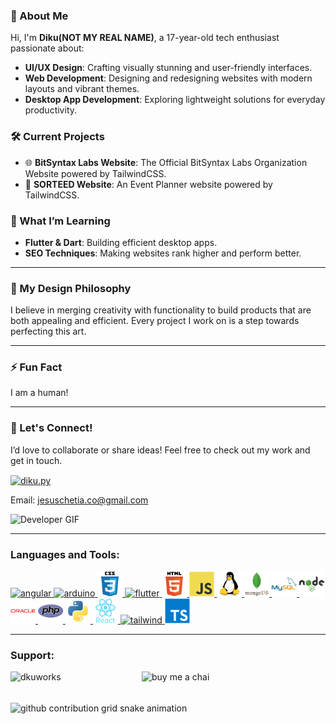 ### 🌟 About Me  
Hi, I'm **Diku(NOT MY REAL NAME)**, a 17-year-old tech enthusiast passionate about:  
- **UI/UX Design**: Crafting visually stunning and user-friendly interfaces.  
- **Web Development**: Designing and redesigning websites with modern layouts and vibrant themes.  
- **Desktop App Development**: Exploring lightweight solutions for everyday productivity.  

### 🛠️ Current Projects  
- 🌐 **BitSyntax Labs Website**: The Official BitSyntax Labs Organization Website powered by TailwindCSS.  
- 📝 **SORTEED Website**: An Event Planner website powered by TailwindCSS.  

### 🌱 What I’m Learning  
- **Flutter & Dart**: Building efficient desktop apps.  
- **SEO Techniques**: Making websites rank higher and perform better.  

---

### 🎨 My Design Philosophy  
I believe in merging creativity with functionality to build products that are both appealing and efficient. Every project I work on is a step towards perfecting this art.  

---

### ⚡ Fun Fact
I am a human!

---

### 🚀 Let's Connect!  
I’d love to collaborate or share ideas! Feel free to check out my work and get in touch. 

<a href="https://instagram.com/diku.py" target="blank"><img align="center" src="https://raw.githubusercontent.com/rahuldkjain/github-profile-readme-generator/master/src/images/icons/Social/instagram.svg" alt="diku.py" height="30" width="40" /></a>

Email: jesuschetia.co@gmail.com

![Developer GIF](https://media.giphy.com/media/ZVik7pBtu9dNS/giphy.gif)

---

<h3 align="left">Languages and Tools:</h3>
<p align="left"> <a href="https://angular.io" target="_blank" rel="noreferrer"> <img src="https://angular.io/assets/images/logos/angular/angular.svg" alt="angular" width="40" height="40"/> </a> <a href="https://www.arduino.cc/" target="_blank" rel="noreferrer"> <img src="https://cdn.worldvectorlogo.com/logos/arduino-1.svg" alt="arduino" width="40" height="40"/> </a> <a href="https://www.w3schools.com/css/" target="_blank" rel="noreferrer"> <img src="https://raw.githubusercontent.com/devicons/devicon/master/icons/css3/css3-original-wordmark.svg" alt="css3" width="40" height="40"/> </a> <a href="https://flutter.dev" target="_blank" rel="noreferrer"> <img src="https://www.vectorlogo.zone/logos/flutterio/flutterio-icon.svg" alt="flutter" width="40" height="40"/> </a> <a href="https://www.w3.org/html/" target="_blank" rel="noreferrer"> <img src="https://raw.githubusercontent.com/devicons/devicon/master/icons/html5/html5-original-wordmark.svg" alt="html5" width="40" height="40"/> </a> <a href="https://developer.mozilla.org/en-US/docs/Web/JavaScript" target="_blank" rel="noreferrer"> <img src="https://raw.githubusercontent.com/devicons/devicon/master/icons/javascript/javascript-original.svg" alt="javascript" width="40" height="40"/> </a> <a href="https://www.linux.org/" target="_blank" rel="noreferrer"> <img src="https://raw.githubusercontent.com/devicons/devicon/master/icons/linux/linux-original.svg" alt="linux" width="40" height="40"/> </a> <a href="https://www.mongodb.com/" target="_blank" rel="noreferrer"> <img src="https://raw.githubusercontent.com/devicons/devicon/master/icons/mongodb/mongodb-original-wordmark.svg" alt="mongodb" width="40" height="40"/> </a> <a href="https://www.mysql.com/" target="_blank" rel="noreferrer"> <img src="https://raw.githubusercontent.com/devicons/devicon/master/icons/mysql/mysql-original-wordmark.svg" alt="mysql" width="40" height="40"/> </a> <a href="https://nodejs.org" target="_blank" rel="noreferrer"> <img src="https://raw.githubusercontent.com/devicons/devicon/master/icons/nodejs/nodejs-original-wordmark.svg" alt="nodejs" width="40" height="40"/> </a> <a href="https://www.oracle.com/" target="_blank" rel="noreferrer"> <img src="https://raw.githubusercontent.com/devicons/devicon/master/icons/oracle/oracle-original.svg" alt="oracle" width="40" height="40"/> </a> <a href="https://www.php.net" target="_blank" rel="noreferrer"> <img src="https://raw.githubusercontent.com/devicons/devicon/master/icons/php/php-original.svg" alt="php" width="40" height="40"/> </a> <a href="https://www.python.org" target="_blank" rel="noreferrer"> <img src="https://raw.githubusercontent.com/devicons/devicon/master/icons/python/python-original.svg" alt="python" width="40" height="40"/> </a> <a href="https://reactjs.org/" target="_blank" rel="noreferrer"> <img src="https://raw.githubusercontent.com/devicons/devicon/master/icons/react/react-original-wordmark.svg" alt="react" width="40" height="40"/> </a> <a href="https://tailwindcss.com/" target="_blank" rel="noreferrer"> <img src="https://www.vectorlogo.zone/logos/tailwindcss/tailwindcss-icon.svg" alt="tailwind" width="40" height="40"/> </a> <a href="https://www.typescriptlang.org/" target="_blank" rel="noreferrer"> <img src="https://raw.githubusercontent.com/devicons/devicon/master/icons/typescript/typescript-original.svg" alt="typescript" width="40" height="40"/> </a> </p>

---

<h3 align="left">Support:</h3>
<p><a href="https://ko-fi.com/dkuworks"> <img align="left" src="https://cdn.ko-fi.com/cdn/kofi3.png?v=3" height="50" width="210" alt="dkuworks" /></a></p>
<p><a href="https://getmechai.vercel.app/link.html?vpa=9365240323@fam&nm=JesusChetia&amt=20"> <img align="left" src="https://i.ibb.co/Xkdj83y/image-2.png" height="50" width="210" alt="buy me a chai" /></a></p><br>

<br clear="both">

<picture>
  <source media="(prefers-color-scheme: dark)" srcset="https://raw.githubusercontent.com/dku-da-cpu/dku-da-cpu/output/github-snake-dark.svg">
  <source media="(prefers-color-scheme: light)" srcset="https://raw.githubusercontent.com/dku-da-cpu/dku-da-cpu/output/github-snake.svg">
  <img alt="github contribution grid snake animation" src="https://raw.githubusercontent.com/dku-da-cpu/dku-da-cpu/output/github-snake.svg">
</picture>
